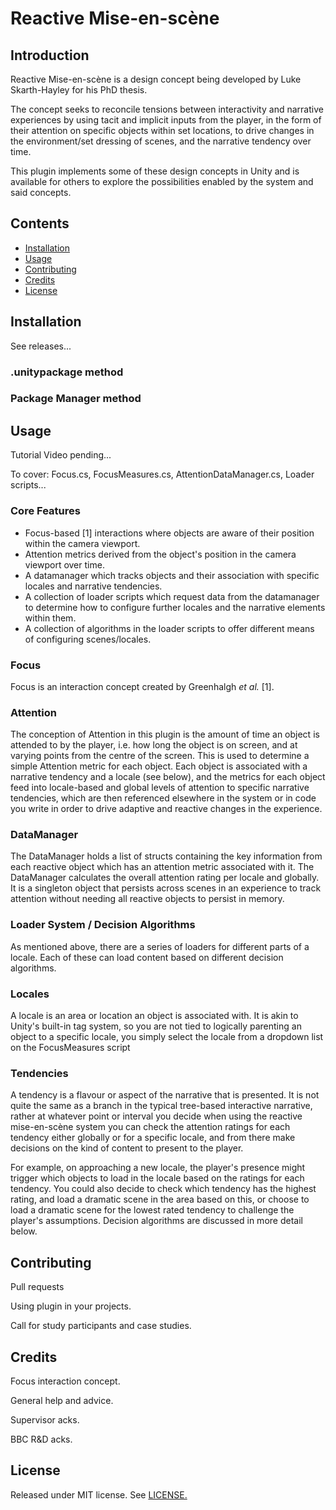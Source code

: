 # Reactive Mise-en-scène

## Introduction

Reactive Mise-en-scène is a design concept being developed by Luke Skarth-Hayley for his PhD thesis.

The concept seeks to reconcile tensions between interactivity and narrative experiences by using tacit and implicit inputs from the player, in the form of their attention on specific objects within set locations, to drive changes in the environment/set dressing of scenes, and the narrative tendency over time.

This plugin implements some of these design concepts in Unity and is available for others to explore the possibilities enabled by the system and said concepts.

## Contents

* [Installation](#installation)
* [Usage](#usage)
* [Contributing](#contributing)
* [Credits](#credits)
* [License](#license)

## Installation

See releases...

### .unitypackage method

### Package Manager method

## Usage

Tutorial Video pending...

To cover: Focus.cs, FocusMeasures.cs, AttentionDataManager.cs, Loader scripts...

### Core Features

- Focus-based [1] interactions where objects are aware of their position within the camera viewport.
- Attention metrics derived from the object's position in the camera viewport over time.
- A datamanager which tracks objects and their association with specific locales and narrative tendencies.
- A collection of loader scripts which request data from the datamanager to determine how to configure further locales and the narrative elements within them.
- A collection of algorithms in the loader scripts to offer different means of configuring scenes/locales.

### Focus 

Focus is an interaction concept created by Greenhalgh *et al.* [1]. 

### Attention

The conception of Attention in this plugin is the amount of time an object is attended to by the player, i.e. how long the object is on screen, and at varying points from the centre of the screen. This is used to determine a simple Attention metric for each object. Each object is associated with a narrative tendency and a locale (see below), and the metrics for each object feed into locale-based and global levels of attention to specific narrative tendencies, which are then referenced elsewhere in the system or in code you write in order to drive adaptive and reactive changes in the experience.

### DataManager

The DataManager holds a list of structs containing the key information from each reactive object which has an attention metric associated with it. The DataManager calculates the overall attention rating per locale and globally. It is a singleton object that persists across scenes in an experience to track attention without needing all reactive objects to persist in memory.

### Loader System / Decision Algorithms

As mentioned above, there are a series of loaders for different parts of a locale. Each of these can load content based on different decision algorithms.

### Locales

A locale is an area or location an object is associated with. It is akin to Unity's built-in tag system, so you are not tied to logically parenting an object to a specific locale, you simply select the locale from a dropdown list on the FocusMeasures script

### Tendencies

A tendency is a flavour or aspect of the narrative that is presented. It is not quite the same as a branch in the typical tree-based interactive narrative, rather at whatever point or interval you decide when using the reactive mise-en-scène system you can check the attention ratings for each tendency either globally or for a specific locale, and from there make decisions on the kind of content to present to the player.

For example, on approaching a new locale, the player's presence might trigger which objects to load in the locale based on the ratings for each tendency. You could also decide to check which tendency has the highest rating, and load a dramatic scene in the area based on this, or choose to load a dramatic scene for the lowest rated tendency to challenge the player's assumptions. Decision algorithms are discussed in more detail below.

## Contributing

Pull requests

Using plugin in your projects.

Call for study participants and case studies.

## Credits

Focus interaction concept.

General help and advice.

Supervisor acks.

BBC R&D acks.

## License

Released under MIT license. See [LICENSE.](./LICENSE)
